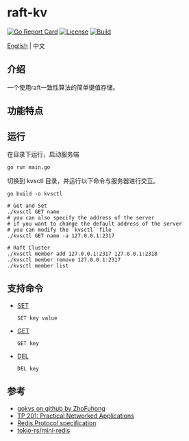# raft-kv
[![Go Report Card](https://goreportcard.com/badge/github.com/huiming23344/kv-raft)](https://goreportcard.com/report/github.com/huiming23344/kv-raft)
[![License](https://img.shields.io/badge/License-Apache%202.0-blue.svg)](https://github.com/huiming23344/kv-raft/blob/master/LICENSE)
[![Build](https://github.com/huiming23344/kv-raft/actions/workflows/build.yaml/badge.svg?branch=master)](https://github.com/huiming23344/kv-raft/actions/workflow)

[English](README.md) | 中文


## 介绍

一个使用raft一致性算法的简单键值存储。

## 功能特点

## 运行

在目录下运行，启动服务端

```
go run main.go
```

切换到 kvsctl 目录，并运行以下命令与服务器进行交互。

```shell
go build -o kvsctl

# Get and Set
./kvsctl GET name
# you can also specify the address of the server
# if you want to change the default address of the server
# you can modify the `kvsctl` file
./kvsctl GET name -a 127.0.0.1:2317

# Raft Cluster 
./kvsctl member add 127.0.0.1:2317 127.0.0.1:2318
./kvsctl member remove 127.0.0.1:2317
./kvsctl member list
```

## 支持命令

- [SET](https://redis.io/commands/set)
  ```
  SET key value
  ```
- [GET](https://redis.io/commands/get)
  ```
  GET key
  ```
- [DEL](https://redis.io/commands/del)
  ```
  DEL key
  ```

## 参考

- [gokvs on github by ZhoFuhong](https://github.com/ZuoFuhong/gokvs)
- [TP 201: Practical Networked Applications](https://github.com/pingcap/talent-plan/blob/master/courses/rust/docs/lesson-plan.md)
- [Redis Protocol specification](https://redis.io/topics/protocol)
- [tokio-rs/mini-redis](https://github.com/tokio-rs/mini-redis)
